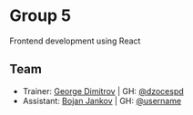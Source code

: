 # Group 5

Frontend development using React

## Team

- Trainer: [George Dimitrov](mailto:mail) | GH: [@dzocespd](https://github.com/dzocespd)
- Assistant: [Bojan Jankov](mailto:mail) | GH: [@username](https://github.com/<>)
